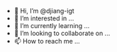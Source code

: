 - 👋 Hi, I’m @djiang-igt
- 👀 I’m interested in ...
- 🌱 I’m currently learning ...
- 💞️ I’m looking to collaborate on ...
- 📫 How to reach me ...

<!---
djiang-igt/djiang-igt is a ✨ special ✨ repository because its `README.md` (this file) appears on your GitHub profile.
You can click the Preview link to take a look at your changes.
--->
